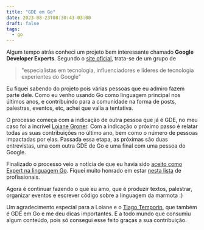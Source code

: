 ```yaml
---
title: "GDE em Go"
date: 2023-08-23T08:30:43-03:00
draft: false
tags:
  - go
---
```


Algum tempo atrás conheci um projeto bem interessante chamado **Google Developer Experts**. Segundo o [site oficial](https://developers.google.com/community/experts?hl=pt-br), trata-se de um grupo de

> "especialistas em tecnologia, influenciadores e líderes de tecnologia experientes do Google"

Eu fiquei sabendo do projeto pois várias pessoas que eu admiro fazem parte dele. Como eu venho usando Go como linguagem principal nos últimos anos, e contribuindo para a comunidade na forma de posts, palestras, eventos, etc, achei que valia a tentativa.

O processo começa com a indicação de outra pessoa que já é GDE, no meu caso foi a incrível [Loiane Groner](https://developers.google.com/profile/u/loiane?hl=pt-br). Com a indicação o próximo passo é relatar todas as suas contribuições no último ano, bem como o número de pessoas impactadas por elas. Passada essa etapa, as próximas são duas entrevistas, uma com outra GDE de Go e uma final com uma pessoa do Google.

Finalizado o processo veio a notícia de que eu havia sido [aceito como Expert na linguagem Go](https://developers.google.com/profile/u/eminetto). Fiquei muito honrado em estar [nesta lista](https://developers.google.com/community/experts/directory?hl=pt-br&specialization=go) de profissionais.

Agora é continuar fazendo o que eu amo, que é produzir textos, palestrar, organizar eventos e escrever código sobre a linguagem da marmota :)

Um agradecimento especial para a Loiane e o [Tiago Temporin](https://developers.google.com/profile/u/ttemporin), que também é GDE em Go e me deu dicas importantes. E a todo mundo que consumiu algum conteúdo, pois só consegui esse feito graças a sua contribuição.
